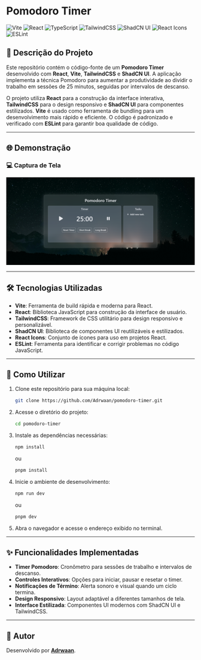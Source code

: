 # Pomodoro Timer

![Vite](https://img.shields.io/badge/vite-%233D7AF6.svg?style=for-the-badge&logo=vite&logoColor=white)
![React](https://img.shields.io/badge/react-%2361DAFB.svg?style=for-the-badge&logo=react&logoColor=white)
![TypeScript](https://img.shields.io/badge/typescript-%23007ACC.svg?style=for-the-badge&logo=typescript&logoColor=white)
![TailwindCSS](https://img.shields.io/badge/tailwindcss-%2338B2AC.svg?style=for-the-badge&logo=tailwind-css&logoColor=white)
![ShadCN UI](https://img.shields.io/badge/shadcn%20ui-%2325282A.svg?style=for-the-badge&logo=shadcn&logoColor=white)
![React Icons](https://img.shields.io/badge/react%20icons-%23000.svg?style=for-the-badge&logo=react&logoColor=white)
![ESLint](https://img.shields.io/badge/eslint-%234B32C3.svg?style=for-the-badge&logo=eslint&logoColor=white)

## 📖 Descrição do Projeto

Este repositório contém o código-fonte de um **Pomodoro Timer** desenvolvido com **React**, **Vite**, **TailwindCSS** e **ShadCN UI**. A aplicação implementa a técnica Pomodoro para aumentar a produtividade ao dividir o trabalho em sessões de 25 minutos, seguidas por intervalos de descanso.

O projeto utiliza **React** para a construção da interface interativa, **TailwindCSS** para o design responsivo e **ShadCN UI** para componentes estilizados. **Vite** é usado como ferramenta de bundling para um desenvolvimento mais rápido e eficiente. O código é padronizado e verificado com **ESLint** para garantir boa qualidade de código.

---

## 🌐 Demonstração

### 💻 Captura de Tela

![Desktop screenshot](./images/image1.png)

---

## 🛠 Tecnologias Utilizadas

- **Vite**: Ferramenta de build rápida e moderna para React.
- **React**: Biblioteca JavaScript para construção da interface de usuário.
- **TailwindCSS**: Framework de CSS utilitário para design responsivo e personalizável.
- **ShadCN UI**: Biblioteca de componentes UI reutilizáveis e estilizados.
- **React Icons**: Conjunto de ícones para uso em projetos React.
- **ESLint**: Ferramenta para identificar e corrigir problemas no código JavaScript.

---

## 🚀 Como Utilizar

1. Clone este repositório para sua máquina local:

   ```bash
   git clone https://github.com/Adrwaan/pomodoro-timer.git
   ```

2. Acesse o diretório do projeto:

   ```bash
   cd pomodoro-timer
   ```

3. Instale as dependências necessárias:

   ```bash
   npm install
   ```

   ou

   ```bash
   pnpm install
   ```

4. Inicie o ambiente de desenvolvimento:

   ```bash
   npm run dev
   ```

   ou

   ```bash
   pnpm dev
   ```

5. Abra o navegador e acesse o endereço exibido no terminal.

---

## ✨ Funcionalidades Implementadas

- **Timer Pomodoro**: Cronômetro para sessões de trabalho e intervalos de descanso.
- **Controles Interativos**: Opções para iniciar, pausar e resetar o timer.
- **Notificações de Término**: Alerta sonoro e visual quando um ciclo termina.
- **Design Responsivo**: Layout adaptável a diferentes tamanhos de tela.
- **Interface Estilizada**: Componentes UI modernos com ShadCN UI e TailwindCSS.

---

## 👤 Autor

Desenvolvido por [**Adrwaan**](https://github.com/Adrwaan).
